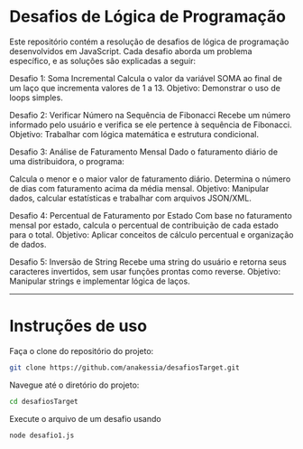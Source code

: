 # Desafios de Lógica de Programação
<p>Este repositório contém a resolução de desafios de lógica de programação desenvolvidos em JavaScript. Cada desafio aborda um problema específico, e as soluções são explicadas a seguir:</p>

Desafio 1: Soma Incremental
Calcula o valor da variável SOMA ao final de um laço que incrementa valores de 1 a 13.
Objetivo: Demonstrar o uso de loops simples.

Desafio 2: Verificar Número na Sequência de Fibonacci
Recebe um número informado pelo usuário e verifica se ele pertence à sequência de Fibonacci.
Objetivo: Trabalhar com lógica matemática e estrutura condicional.

Desafio 3: Análise de Faturamento Mensal
Dado o faturamento diário de uma distribuidora, o programa:

Calcula o menor e o maior valor de faturamento diário.
Determina o número de dias com faturamento acima da média mensal.
Objetivo: Manipular dados, calcular estatísticas e trabalhar com arquivos JSON/XML.

Desafio 4: Percentual de Faturamento por Estado
Com base no faturamento mensal por estado, calcula o percentual de contribuição de cada estado para o total.
Objetivo: Aplicar conceitos de cálculo percentual e organização de dados.

Desafio 5: Inversão de String
Recebe uma string do usuário e retorna seus caracteres invertidos, sem usar funções prontas como reverse.
Objetivo: Manipular strings e implementar lógica de laços.

<hr>

# Instruções de uso

Faça o clone do repositório do projeto:
```sh
git clone https://github.com/anakessia/desafiosTarget.git
```

Navegue até o diretório do projeto:
```sh
cd desafiosTarget
```

Execute o arquivo de um desafio usando
```sh
node desafio1.js
```
